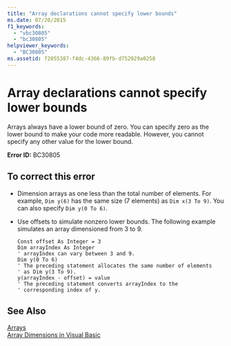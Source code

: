 ```yaml
---
title: "Array declarations cannot specify lower bounds"
ms.date: 07/20/2015
f1_keywords: 
  - "vbc30805"
  - "bc30805"
helpviewer_keywords: 
  - "BC30805"
ms.assetid: f2055387-f4dc-4366-89fb-d752929a0258
---
```

# Array declarations cannot specify lower bounds
Arrays always have a lower bound of zero. You can specify zero as the lower bound to make your code more readable. However, you cannot specify any other value for the lower bound.  
  
 **Error ID:** BC30805  
  
## To correct this error  
  
- Dimension arrays as one less than the total number of elements. For example, `Dim y(6)` has the same size (7 elements) as `Dim x(3 To 9)`. You can also specify `Dim y(0 To 6)`.  
  
- Use offsets to simulate nonzero lower bounds. The following example simulates an array dimensioned from 3 to 9.  
  
  ```  
  Const offset As Integer = 3  
  Dim arrayIndex As Integer  
  ' arrayIndex can vary between 3 and 9.  
  Dim y(0 To 6)  
  ' The preceding statement allocates the same number of elements  
  ' as Dim y(3 To 9).  
  y(arrayIndex - offset) = value  
  ' The preceding statement converts arrayIndex to the  
  ' corresponding index of y.  
  ```  
  
## See Also  
 [Arrays](../../visual-basic/programming-guide/language-features/arrays/index.md)  
 [Array Dimensions in Visual Basic](../../visual-basic/programming-guide/language-features/arrays/array-dimensions.md)  
 
